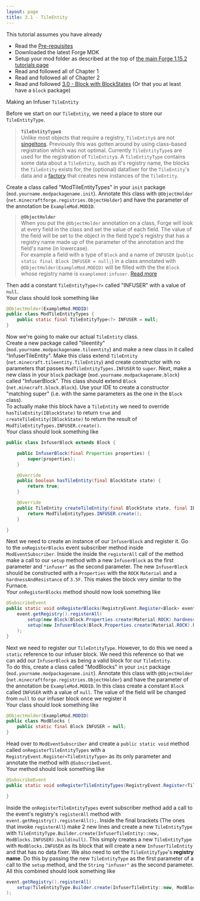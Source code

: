 ```yaml
---
layout: page
title: 3.1 - TileEntity
---
```

This tutorial assumes you have already
- Read the [Pre-requisites](/tutorials/Pre-requisites)
- Downloaded the latest Forge MDK
- Setup your mod folder as described at the top of [the main Forge 1.15.2 tutorials page](/tutorials/1.15.2/forge/)
- Read and followed all of Chapter 1
- Read and followed all of Chapter 2
- Read and followed [3.0 - Block with BlockStates](../3.0-block-with-blockstates/) (Or that you at least have a `block` package)

Making an Infuser `TileEntity`

Before we start on our `TileEntity`, we need a place to store our `TileEntityType`.  
> **`TileEntityType`s**  
> Unlike most objects that require a registry, `TileEntity`s are not [singeltons](https://en.wikipedia.org/wiki/Singleton_pattern). Previously this was gotten around by using class-based registration which was not optimal. Currently `TileEntityType`s are used for the registration of `TileEntity`s. A `TileEntityType` contains some data about a `TileEntity`, such as it's registry name, the blocks the `TileEntity` exists for, the (optional) datafixer for the `TileEntity`'s data and a [factory](http://en.wikipedia.org/wiki/Factory_method_pattern) that creates new instances of the `TileEntity`.

Create a class called "ModTileEntityTypes" in your `init` package (`mod.yourname.modpackagename.init`). Annotate this class with `@ObjectHolder` (`net.minecraftforge.registries.ObjectHolder`) and have the parameter of the annotation be `ExampleMod.MODID`.
> **`@ObjectHolder`**  
> When you put the `@ObjectHolder` annotation on a class, Forge will look at every field in the class and set the value of each field. The value of the field will be set to the object in the field type's registry that has a registry name made up of the parameter of the annotation and the field's name (in lowercase).  
> For example a field with a type of `Block` and a name of `INFUSER` (`public static final Block INFUSER = null;`) in a class annotated with `@ObjectHolder(ExampleMod.MODID)` will be filled with the the `Block` whose registry name is `examplemod:infuser`. [Read more](https://mcforge.readthedocs.io/en/latest/concepts/registries/#injecting-registry-values-into-fields)

Then add a constant `TileEntityType<?>` called "INFUSER" with a value of `null`.  
Your class should look something like
```java
@ObjectHolder(ExampleMod.MODID)
public class ModTileEntityTypes {
	public static final TileEntityType<?> INFUSER = null;
}
```

Now we're going to make our actual `TileEntity` class.  
Create a new package called "tileentity" (`mod.yourname.modpackagename.tileentity`) and make a new class in it called "InfuserTileEntity". Make this class extend `TileEntity` (`net.minecraft.tileentity.TileEntity`) and create constructor with no parameters that passes `ModTileEntityTypes.INFUSER` to `super`. 
Next, make a new class in your `block` package (`mod.yourname.modpackagename.block`) called "InfuserBlock". This class should extend `Block` (`net.minecraft.block.Block`). Use your IDE to create a constructor "matching super" (i.e. with the same parameters as the one in the `Block` class).  
To actually make this block have a `TileEntity` we need to override `hasTileEntity(IBlockState)` to return `true` and `createTileEntity(IBlockState)` to return the result of `ModTileEntityTypes.INFUSER.create()`.  
Your class should look something like
```java
public class InfuserBlock extends Block {

	public InfuserBlock(final Properties properties) {
		super(properties);
	}

	@Override
	public boolean hasTileEntity(final BlockState state) {
		return true;
	}

	@Override
	public TileEntity createTileEntity(final BlockState state, final IBlockReader world) {
		return ModTileEntityTypes.INFUSER.create();
	}

}
```

Next we need to create an instance of our `InfuserBlock` and register it. Go to the `onRegisterBlocks` event subscriber method inside `ModEventSubscriber`. Inside the inside the `registerAll` call of the method make a call to our `setup` method with a new `InfuserBlock` as the first parameter and `"infuser"` as the second parameter. The new `InfuserBlock` should be constructed with a `Properties` with the `ROCK` `Material` and a `hardnessAndResistance` of `3.5F`. This makes the block very similar to the Furnace.  
Your `onRegisterBlocks` method should now look something like
```java
@SubscribeEvent
public static void onRegisterBlocks(RegistryEvent.Register<Block> event) {
	event.getRegistry().registerAll(
		setup(new Block(Block.Properties.create(Material.ROCK).hardnessAndResistance(3.0F, 3.0F)), "example_ore"),
		setup(new InfuserBlock(Block.Properties.create(Material.ROCK).hardnessAndResistance(3.5F)), "infuser")
	);
}
```

Next we need to register our `TileEntityType`. However, to do this we need a `static` reference to our infuser block. We need this reference so that we can add our `InfuserBlock` as being a valid block for our `TileEntity`.  
To do this, create a class called "ModBlocks" in your `init` package (`mod.yourname.modpackagename.init`). Annotate this class with `@ObjectHolder` (`net.minecraftforge.registries.ObjectHolder`) and have the parameter of the annotation be `ExampleMod.MODID`. In this class create a constant `Block` called `INFUSER` with a value of `null`. The value of the field will be changed from `null` to our infuser block once we register it  
Your class should look something like
```java
@ObjectHolder(ExampleMod.MODID)
public class ModBlocks {
	public static final Block INFUSER = null;
}
```

Head over to `ModEventSubscriber` and create a `public static void` method called `onRegisterTileEntityTypes` with a `RegistryEvent.Register<TileEntityType>` as its only parameter and annotate the method with `@SubscribeEvent`.  
Your method should look something like
```java
@SubscribeEvent
public static void onRegisterTileEntityTypes(RegistryEvent.Register<TileEntityType> event) {

}
```

Inside the `onRegisterTileEntityTypes` event subscriber method add a call to the event's registry's `registerAll` method with `event.getRegistry().registerAll();`. Inside the final brackets (The ones that invoke `registerAll`) make 2 new lines and create a new `TileEntityType` with `TileEntityType.Builder.create(InfuserTileEntity::new, ModBlocks.INFUSER).build(null)`. This simply creates a new `TileEntityType` with `ModBlocks.INFUSER` as its block that will create a new `InfuserTileEntity` and that has no data fixer. We also need to set the `TileEntityType`'s **registry name**. Do this by passing the new `TileEntityType` as the first parameter of a call to the `setup` method, and the `String` `"infuser"` as the second parameter.  
All this combined should look something like
```java
event.getRegistry().registerAll(
	setup(TileEntityType.Builder.create(InfuserTileEntity::new, ModBlocks.INFUSER).build(null), "infuser")
);
```

